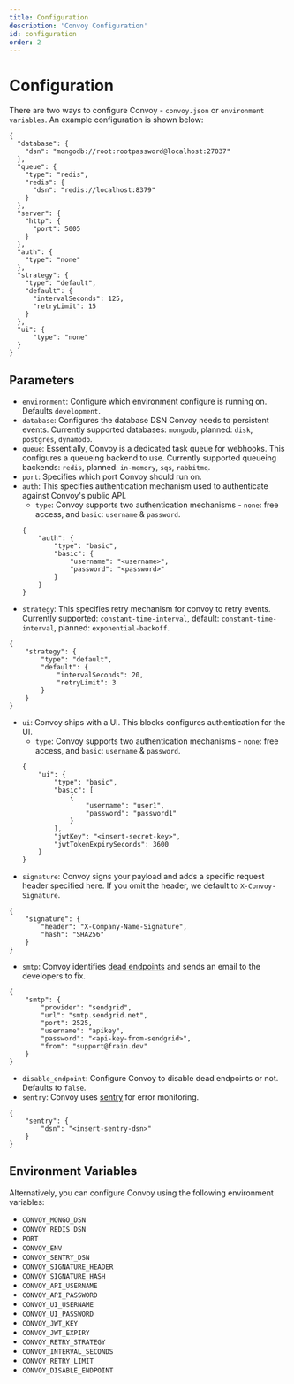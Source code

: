 ```yaml
---
title: Configuration
description: 'Convoy Configuration'
id: configuration
order: 2
---
```


# Configuration

There are two ways to configure Convoy - `convoy.json` or `environment variables`. An example configuration is shown below:

```json[Sample Config]
{
  "database": {
    "dsn": "mongodb://root:rootpassword@localhost:27037"
  },
  "queue": {
    "type": "redis",
    "redis": {
      "dsn": "redis://localhost:8379"
    }
  },
  "server": {
    "http": {
      "port": 5005
    }
  },
  "auth": {
    "type": "none"
  },
  "strategy": {
    "type": "default",
    "default": {
      "intervalSeconds": 125,
      "retryLimit": 15
    }
  },
  "ui": {
      "type": "none"
  }
}
```

## Parameters

-   `environment`: Configure which environment configure is running on. Defaults `development`.
-   `database`: Configures the database DSN Convoy needs to persistent events. Currently supported databases: `mongodb`, planned: `disk`, `postgres`, `dynamodb`.
-   `queue`: Essentially, Convoy is a dedicated task queue for webhooks. This configures a queueing backend to use. Currently supported queueing backends: `redis`, planned: `in-memory`, `sqs`, `rabbitmq`.
-   `port`: Specifies which port Convoy should run on.
-   `auth`: This specifies authentication mechanism used to authenticate against Convoy's public API.
    -   `type`: Convoy supports two authentication mechanisms - `none`: free access, and `basic`: `username` & `password`.
    ```json[sample]
    {
        "auth": {
            "type": "basic",
            "basic": {
                "username": "<username>",
                "password": "<password>"
            }
        }
    }
    ```
-   `strategy`: This specifies retry mechanism for convoy to retry events. Currently supported: `constant-time-interval`, default: `constant-time-interval`, planned: `exponential-backoff`.

```json[sample]
{
    "strategy": {
	    "type": "default",
	    "default": {
			"intervalSeconds": 20,
		    "retryLimit": 3
	    }
	}
}
```

-   `ui`: Convoy ships with a UI. This blocks configures authentication for the UI.
    -   `type`: Convoy supports two authentication mechanisms - `none`: free access, and `basic`: `username` & `password`.
    ```json[sample]
    {
        "ui": {
            "type": "basic",
            "basic": [
                {
                    "username": "user1",
                    "password": "password1"
                }
            ],
            "jwtKey": "<insert-secret-key>",
            "jwtTokenExpirySeconds": 3600
        }
    }
    ```
-   `signature`: Convoy signs your payload and adds a specific request header specified here. If you omit the header, we default to `X-Convoy-Signature`.

```json[sample]
{
    "signature": {
        "header": "X-Company-Name-Signature",
        "hash": "SHA256"
    }
}
```

-   `smtp`: Convoy identifies [dead endpoints](./overview#dead-endpoints) and sends an email to the developers to fix.

```json[sample]
{
    "smtp": {
		"provider": "sendgrid",
		"url": "smtp.sendgrid.net",
		"port": 2525,
		"username": "apikey",
		"password": "<api-key-from-sendgrid>",
		"from": "support@frain.dev"
	}
}
```

-   `disable_endpoint`: Configure Convoy to disable dead endpoints or not. Defaults to `false`.
-   `sentry`: Convoy uses [sentry](https://sentry.io) for error monitoring.

```json[sample]
{
    "sentry": {
        "dsn": "<insert-sentry-dsn>"
    }
}
```

## Environment Variables

Alternatively, you can configure Convoy using the following environment variables:

-   `CONVOY_MONGO_DSN`
-   `CONVOY_REDIS_DSN`
-   `PORT`
-   `CONVOY_ENV`
-   `CONVOY_SENTRY_DSN`
-   `CONVOY_SIGNATURE_HEADER`
-   `CONVOY_SIGNATURE_HASH`
-   `CONVOY_API_USERNAME`
-   `CONVOY_API_PASSWORD`
-   `CONVOY_UI_USERNAME`
-   `CONVOY_UI_PASSWORD`
-   `CONVOY_JWT_KEY`
-   `CONVOY_JWT_EXPIRY`
-   `CONVOY_RETRY_STRATEGY`
-   `CONVOY_INTERVAL_SECONDS`
-   `CONVOY_RETRY_LIMIT`
-   `CONVOY_DISABLE_ENDPOINT`
